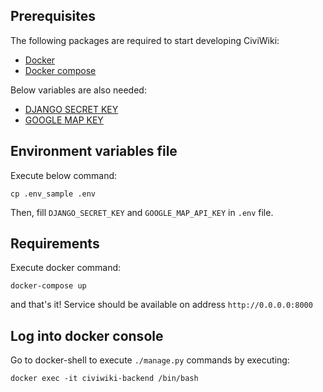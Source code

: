 ## Prerequisites
The following packages are required to start developing CiviWiki:

- [Docker](https://docs.docker.com/install/)
- [Docker compose](https://docs.docker.com/compose/install/)

Below variables are also needed:

- [DJANGO SECRET KEY](https://www.miniwebtool.com/django-secret-key-generator/)
- [GOOGLE MAP KEY](https://developers.google.com/maps/documentation/javascript/get-api-key)

## Environment variables file
Execute below command:

    cp .env_sample .env
 
Then, fill `DJANGO_SECRET_KEY` and `GOOGLE_MAP_API_KEY` in `.env` file.


## Requirements
Execute docker command:

    docker-compose up


and that's it! Service should be available on address `http://0.0.0.0:8000`

## Log into docker console
Go to docker-shell to execute `./manage.py` commands by executing:

    docker exec -it civiwiki-backend /bin/bash

